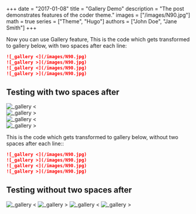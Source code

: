 +++
date = "2017-01-08"
title = "Gallery Demo"
description = "The post demonstrates features of the coder theme."
images = ["/images/N90.jpg"]
math = true
series = ["Theme", "Hugo"]
authors = ["John Doe", "Jane Smith"]
+++

Now you can use Gallery feature,
This is the code which gets transformed to gallery below, with two spaces after each line:
```md
![_gallery <](/images/N90.jpg)  
![_gallery >](/images/N90.jpg)  
![_gallery <](/images/N90.jpg)  
![_gallery >](/images/N90.jpg)  
```

## Testing with two spaces after

![_gallery <](/images/N90.jpg)  
![_gallery >](/images/N90.jpg)  
![_gallery <](/images/N90.jpg)  
![_gallery >](/images/N90.jpg)  


This is the code which gets transformed to gallery below, without two spaces after each line::
```md
![_gallery <](/images/N90.jpg)
![_gallery >](/images/N90.jpg)
![_gallery <](/images/N90.jpg)
![_gallery >](/images/N90.jpg)
```

## Testing without two spaces after

![_gallery <](/images/N90.jpg)
![_gallery >](/images/N90.jpg)
![_gallery <](/images/N90.jpg)
![_gallery >](/images/N90.jpg)
